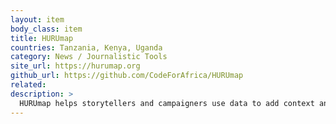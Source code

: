 ```yaml
---
layout: item
body_class: item
title: HURUmap
countries: Tanzania, Kenya, Uganda
category: News / Journalistic Tools
site_url: https://hurumap.org
github_url: https://github.com/CodeForAfrica/HURUmap
related: 
description: >
  HURUmap helps storytellers and campaigners use data to add context and depth to stories.
---
```

